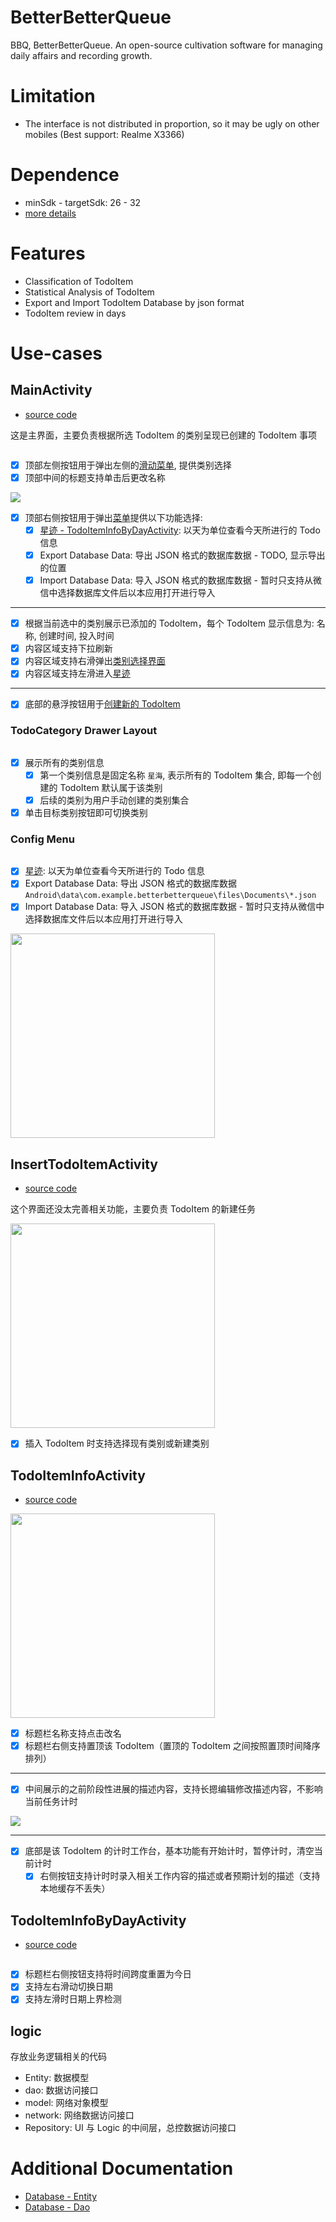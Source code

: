 # BetterBetterQueue

BBQ, BetterBetterQueue. An open-source cultivation software for managing daily affairs and recording growth.

# Limitation

- The interface is not distributed in proportion, so it may be ugly on other mobiles (Best support: Realme X3366)

# Dependence

- minSdk - targetSdk: 26 - 32
- [more details](app/build.gradle.template)

# Features

- Classification of TodoItem
- Statistical Analysis of TodoItem
- Export and Import TodoItem Database by json format
- TodoItem review in days

# Use-cases

## MainActivity

- [source code](app/src/main/java/com/example/betterbetterqueue/MainActivity.kt)

这是主界面，主要负责根据所选 TodoItem 的类别呈现已创建的 TodoItem 事项

<img src="https://raw.githubusercontent.com/Coming98/pictures/main/202210281046766.png" title="" alt="" data-align="center">

- [x] 顶部左侧按钮用于弹出左侧的[滑动菜单](#todocategory-drawer-layout), 提供类别选择
- [x] 顶部中间的标题支持单击后更改名称

![](https://raw.githubusercontent.com/Coming98/pictures/main/202211092040783.png)

- [x] 顶部右侧按钮用于弹出[菜单](#config-menu)提供以下功能选择:
  - [x] [星迹 - TodoItemInfoByDayActivity](#todoiteminfobydayactivity): 以天为单位查看今天所进行的 Todo 信息
  - [x] Export Database Data: 导出 JSON 格式的数据库数据 - TODO, 显示导出的位置
  - [x] Import Database Data: 导入 JSON 格式的数据库数据 - 暂时只支持从微信中选择数据库文件后以本应用打开进行导入

---

- [x] 根据当前选中的类别展示已添加的 TodoItem，每个 TodoItem 显示信息为: 名称, 创建时间, 投入时间
- [x] 内容区域支持下拉刷新
- [x] 内容区域支持右滑弹出[类别选择界面](#todocategory-drawer-layout)
- [x] 内容区域支持左滑进入[星迹](#todoiteminfobydayactivity)

---

- [x] 底部的悬浮按钮用于[创建新的 TodoItem](#inserttodoitemactivity)

### TodoCategory Drawer Layout

<img src="https://raw.githubusercontent.com/Coming98/pictures/main/202210281057381.png" title="" alt="" data-align="center">

- [x] 展示所有的类别信息
  - [x] 第一个类别信息是固定名称 `星海`, 表示所有的 TodoItem 集合, 即每一个创建的 TodoItem 默认属于该类别
  - [x] 后续的类别为用户手动创建的类别集合
- [x] 单击目标类别按钮即可切换类别

### Config Menu

<img src="https://raw.githubusercontent.com/Coming98/pictures/main/202210281101279.png" title="" alt="" data-align="center">

- [x] [星迹](#todoiteminfobydayactivity): 以天为单位查看今天所进行的 Todo 信息
- [x] Export Database Data: 导出 JSON 格式的数据库数据 `Android\data\com.example.betterbetterqueue\files\Documents\*.json`
- [x] Import Database Data: 导入 JSON 格式的数据库数据 - 暂时只支持从微信中选择数据库文件后以本应用打开进行导入

<img title="" src="https://raw.githubusercontent.com/Coming98/pictures/main/202211092027014.jpg" alt="" data-align="center" width="327">

## InsertTodoItemActivity

- [source code](app/src/main/java/com/example/betterbetterqueue/ui/TodoItem/InsertTodoItemActivity.kt)

这个界面还没太完善相关功能，主要负责 TodoItem 的新建任务

<img title="" src="https://raw.githubusercontent.com/Coming98/pictures/main/202211092032052.jpg" alt="" data-align="center" width="327">

- [x] 插入 TodoItem 时支持选择现有类别或新建类别

## TodoItemInfoActivity

- [source code](app/src/main/java/com/example/betterbetterqueue/ui/TodoItemInfo/TodoItemInfoActivity.kt)

<img title="" src="https://raw.githubusercontent.com/Coming98/pictures/main/202211092037844.jpg" alt="" data-align="center" width="327">

- [x] 标题栏名称支持点击改名
- [x] 标题栏右侧支持置顶该 TodoItem（置顶的 TodoItem 之间按照置顶时间降序排列）

---

- [x] 中间展示的之前阶段性进展的描述内容，支持长摁编辑修改描述内容，不影响当前任务计时

![](https://raw.githubusercontent.com/Coming98/pictures/main/202211092044368.png)

---

- [x] 底部是该 TodoItem 的计时工作台，基本功能有开始计时，暂停计时，清空当前计时
  - [x] 右侧按钮支持计时时录入相关工作内容的描述或者预期计划的描述（支持本地缓存不丢失）

## TodoItemInfoByDayActivity

- [source code](app/src/main/java/com/example/betterbetterqueue/ui/TodoItemInfo/TodoItemInfoByDayActivity.kt)

<img src="https://raw.githubusercontent.com/Coming98/pictures/main/202210282040989.png" title="" alt="" data-align="center">

- [x] 标题栏右侧按钮支持将时间跨度重置为今日
- [x] 支持左右滑动切换日期
- [x] 支持左滑时日期上界检测

## logic

存放业务逻辑相关的代码

- Entity: 数据模型
- dao: 数据访问接口
- model: 网络对象模型
- network: 网络数据访问接口
- Repository: UI 与 Logic 的中间层，总控数据访问接口

# Additional Documentation

- [Database - Entity](app/src/main/java/com/example/betterbetterqueue/logic/Entity/readme.md)
- [Database - Dao](app/src/main/java/com/example/betterbetterqueue/logic/Dao/readme.md)
